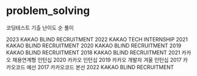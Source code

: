 # problem_solving

코딩테스트 기출 난이도 순 풀이

2023 KAKAO BLIND RECRUITMENT
2022 KAKAO TECH INTERNSHIP
2021 KAKAO BLIND RECRUITMENT
2020 KAKAO BLIND RECRUITMENT
2019 KAKAO BLIND RECRUITMENT
2018 KAKAO BLIND RECRUITMENT
2021 카카오 채용연계형 인턴십
2020 카카오 인턴십
2019 카카오 개발자 겨울 인턴십
2017 카카오코드 예선
2017 카카오코드 본선
2022 KAKAO BLIND RECRUITMENT
